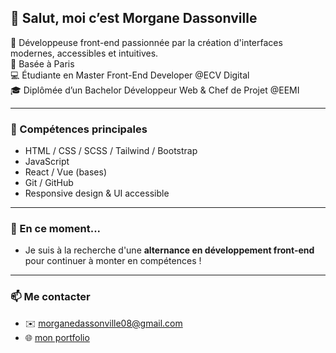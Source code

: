 ## 👋 Salut, moi c’est Morgane Dassonville

🎨 Développeuse front-end passionnée par la création d'interfaces modernes, accessibles et intuitives.  
📍 Basée à Paris                                
💻 Étudiante en Master Front-End Developer @ECV Digital                                
🎓 Diplômée d’un Bachelor Développeur Web & Chef de Projet @EEMI

---

### 🚀 Compétences principales

- HTML / CSS / SCSS / Tailwind / Bootstrap
- JavaScript
- React / Vue (bases)
- Git / GitHub
- Responsive design & UI accessible

---

### 🌱 En ce moment...

- Je suis à la recherche d'une **alternance en développement front-end** pour continuer à monter en compétences !

---

### 📫 Me contacter

- ✉️ [morganedassonville08@gmail.com](mailto:morganedassonville08@gmail.com)
- 🌐 [mon portfolio](https://portfolio-two-psi-96.vercel.app/)
